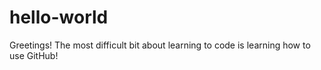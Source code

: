# hello-world

Greetings!
The most difficult bit about learning to code is learning how to use GitHub!
